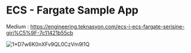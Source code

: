 # ECS - Fargate Sample App

Medium : https://engineering.teknasyon.com/ecs-i-ecs-fargate-serisine-giri%C5%9F-7c11421b55cb


![1*D7w6K0nXFv9QL0CzVm9l1Q](https://user-images.githubusercontent.com/22621915/157657894-889f8f65-a063-4809-8fa4-2cfd3d886265.png)
